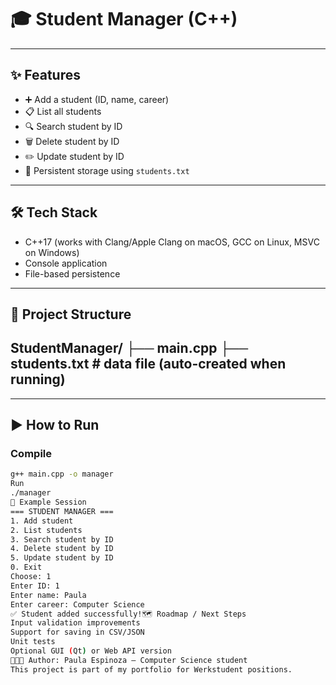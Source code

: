 # 🎓 Student Manager (C++)


---

## ✨ Features
- ➕ Add a student (ID, name, career)
- 📋 List all students
- 🔍 Search student by ID
- 🗑️ Delete student by ID
- ✏️ Update student by ID
- 💾 Persistent storage using `students.txt`

---

## 🛠 Tech Stack
- C++17 (works with Clang/Apple Clang on macOS, GCC on Linux, MSVC on Windows)
- Console application
- File-based persistence

---

## 📂 Project Structure
StudentManager/
├── main.cpp
├── students.txt # data file (auto-created when running)
---

---

## ▶️ How to Run

### Compile
```bash
g++ main.cpp -o manager
Run
./manager
📖 Example Session
=== STUDENT MANAGER ===
1. Add student
2. List students
3. Search student by ID
4. Delete student by ID
5. Update student by ID
0. Exit
Choose: 1
Enter ID: 1
Enter name: Paula
Enter career: Computer Science
✅ Student added successfully!🗺️ Roadmap / Next Steps
Input validation improvements
Support for saving in CSV/JSON
Unit tests
Optional GUI (Qt) or Web API version
👩🏻‍💻 Author: Paula Espinoza — Computer Science student
This project is part of my portfolio for Werkstudent positions.
